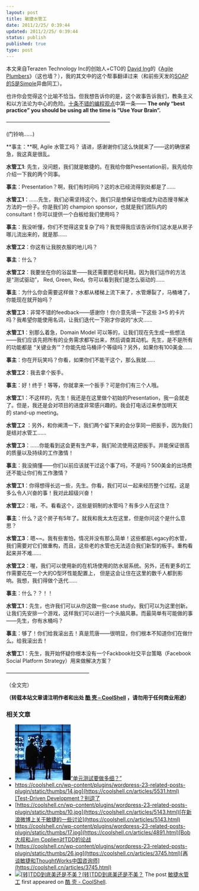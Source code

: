 ```yaml
---
layout: post
title: 敏捷水管工
date: 2011/2/25/ 0:39:44
updated: 2011/2/25/ 0:39:44
status: publish
published: true
type: post
---
```


本文来自Terazen Technology Inc的创始人+CTO的 [David Ing](http://ca.linkedin.com/in/davidjing)的《[Agile Plumbers](http://david.ing.name/2010/12/24/agile-plumbers/)》（这也墙？），我的其文中的这个帮事翻译过来（和前些天发的[SOAP的S是Simple](https://coolshell.cn/articles/3585.html "SOAP的S是Simple")异曲同工）。


也许你会觉得这个比喻不恰当。但我想告诉你的是，这个故事告诉我们，教条主义和以方法论为中心的危险。[十条不错的编程观点](https://coolshell.cn/articles/2424.html "十条不错的编程观点")中第一条—— **The only “best practice” you should be using all the time is “Use Your Brain”.**


————————————————————


(门铃响……)


**事主：**啊, Agile 水管工吗？ 请进，感谢谢你们这么快就来了——这的确很紧急，我这真是很乱。


**水管工1**: 先生，没问题，我们就是敏捷的。在我给你做Presentation前，我先给你介绍一下我的两个同事。


**事主**：Presentation？啊，我们有时间吗？这的水已经流得到处都是了……


**水管工1**：……先生，我们必需坚持这个。我们只是想保证你能成为动态搜寻解决方法的一份子。你是我们的 champion sponsor，也就是我们团队内的 consultant！你可以提供一个白板给我们使用吗？


**事主**：我没听懂，你们不觉得这变复杂了吗？我觉得我应该告诉你们这水是从房子哪儿流出来的，就是那……


**水管工2**：你这有让我脱衣服的地儿吗？


**事主**：什么？



**水管工2**：我要坐在你的浴盆里——我还需要肥皂和托鞋。因为我们运作的方法是“测试驱动”， Red, Green, Red。你可以看到我们是怎么驱动的……


**事主**：为什么你会需要这样做？水都从楼梯上流下来了，水管爆裂了，马桶堵了，你能现在就开始吗？


**水管工3**：非常不错的feedback——感谢你！你介意先填一下这些 3×5 的卡片吗？我希望你能使用名词，让我们迭代一下刚才你说的“水灾……


**水管工1**：别那么着急，Domain Model 可以等的，让我们现在先生成一些想法——我们应该先把所有的业务需求都写出来，然后调查其动机。先生，是不是所有的功能都是 “关键业务’”？你能先给马桶评个等级吗？另外，如果你有100美金……


**事主**：你在开玩笑吗？你看，如果你们不能干这个，那么我就……


**水管工2**：我去拿个扳手。


**事主**：好！终于！等等，你就拿来一个扳手？可是你们有三个人哦。


**水管工**1：不这样的，先生！我还是在这里做个初始的Presentation，我一会就走了。但是，我还是会对项目的进度非常感兴趣的。我会打电话过来参加明天的 stand-up meeting。


**水管工2** ：另外，和你阐清一下，我们两个留下来的会分享同一把扳手，因为我们是结对水管工……


**水管工3**：……你能看到这会更有生产率，我们轮流使用这把扳手。并能保证很高的质量以及持续的工作激情！


**事主**：我没搞懂——你们以前应该就干过这个事了吗，不是吗？500美金的出场费还不能让你们有工作激情？


**水管工1**：你得想得长远一些，先生。你看，我们可以一起来经历整个过程。这是多么令人兴奋的事！我对此超级兴奋！


**水管工**2：哦，不。看看这个，这些是铜制的水管吗？有多少人在这住？


**事主**：什么？这个房子有5年了。就我和我太太在这里，但是你问这个是什么意思？


**水管工3**：嗯~~。我有些害怕，情况并没有那么简单！这些都是Legacy的水管，我们需要对它们做重构，而且，这些老的水管也无法适合我们新型的板手。重构看起来并不难……


**水管工2**：喔，我们可以使用新的在机场使用的防水层系统。另外，还有更多的工作需要花在一个大的O型环性能配置上， 但是这会让住在这里的数千人都到影响。我想，我们得做个迭代……


**事主**：什么？？！！


**水管工1**：先生，也许我们可以从你这做一些case study。我们可以为这里创新。让我们先安排一个游戏，这样我们可以进行一个头脑风暴。而最简单有可能做的事——先生，你有水桶吗？


**事主**：够了！你们给我滚出去！真是荒唐——很明显，你们根本不知道你们在做什么。给我滚出去！


**水管工**1：先生，我开始怀疑你根本没有一个Fackbook社交平台策略（Facebook Social Platform Strategy）用来做解决方案？


————————————————


（全文完）



**（转载本站文章请注明作者和出处 [酷 壳 – CoolShell](https://coolshell.cn/) ，请勿用于任何商业用途）**



### 相关文章

* [![“单元测试要做多细？”](../wp-content/uploads/2012/09/fight-150x150.jpg)](https://coolshell.cn/articles/8209.html)[“单元测试要做多细？”](https://coolshell.cn/articles/8209.html)
* [https://coolshell.cn/wp-content/plugins/wordpress-23-related-posts-plugin/static/thumbs/14.jpg](https://coolshell.cn/articles/5531.html)[Test-Driven Development？别逗了](https://coolshell.cn/articles/5531.html)
* [https://coolshell.cn/wp-content/plugins/wordpress-23-related-posts-plugin/static/thumbs/10.jpg](https://coolshell.cn/articles/5143.html)[在新浪微博上关于敏捷的一些讨论](https://coolshell.cn/articles/5143.html)
* [https://coolshell.cn/wp-content/plugins/wordpress-23-related-posts-plugin/static/thumbs/17.jpg](https://coolshell.cn/articles/4891.html)[Bob大叔和Jim Coplien对TDD的论战](https://coolshell.cn/articles/4891.html)
* [https://coolshell.cn/wp-content/plugins/wordpress-23-related-posts-plugin/static/thumbs/26.jpg](https://coolshell.cn/articles/3745.html)[再谈敏捷和ThoughtWorks中国咨询师](https://coolshell.cn/articles/3745.html)
* [![[转]TDD到底美还是不美？](https://coolshell.cn/wp-content/uploads/2011/02/feedback_cycle-150x150.jpg)](https://coolshell.cn/articles/3766.html)[[转]TDD到底美还是不美？](https://coolshell.cn/articles/3766.html)
The post [敏捷水管工](https://coolshell.cn/articles/3778.html) first appeared on [酷 壳 - CoolShell](https://coolshell.cn).